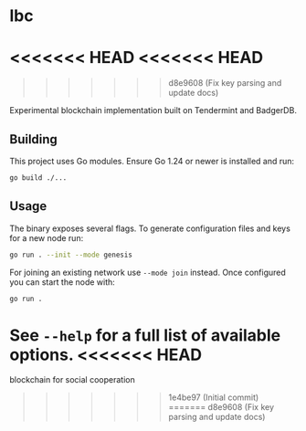 # lbc
<<<<<<< HEAD
<<<<<<< HEAD
=======
>>>>>>> d8e9608 (Fix key parsing and update docs)

Experimental blockchain implementation built on Tendermint and BadgerDB.

## Building

This project uses Go modules. Ensure Go 1.24 or newer is installed and run:

```bash
go build ./...
```

## Usage

The binary exposes several flags. To generate configuration files and keys for a
new node run:

```bash
go run . --init --mode genesis
```

For joining an existing network use `--mode join` instead. Once configured you
can start the node with:

```bash
go run .
```

See `--help` for a full list of available options.
<<<<<<< HEAD
=======
blockchain for social cooperation
>>>>>>> 1e4be97 (Initial commit)
=======
>>>>>>> d8e9608 (Fix key parsing and update docs)
